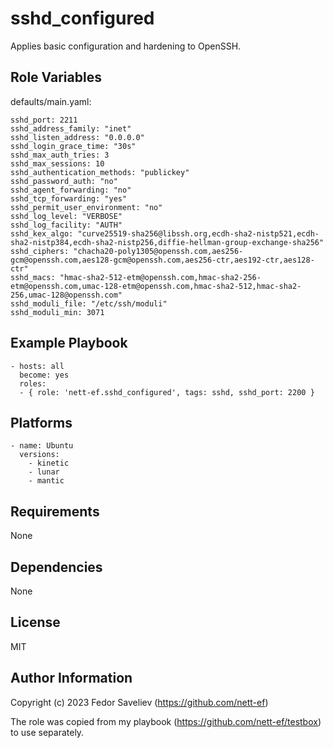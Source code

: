 sshd_configured
===============

Applies basic configuration and hardening to OpenSSH.

Role Variables
--------------

defaults/main.yaml:

    sshd_port: 2211
    sshd_address_family: "inet"
    sshd_listen_address: "0.0.0.0"
    sshd_login_grace_time: "30s"
    sshd_max_auth_tries: 3
    sshd_max_sessions: 10
    sshd_authentication_methods: "publickey"
    sshd_password_auth: "no"
    sshd_agent_forwarding: "no"
    sshd_tcp_forwarding: "yes"
    sshd_permit_user_environment: "no"
    sshd_log_level: "VERBOSE"
    sshd_log_facility: "AUTH"
    sshd_kex_algo: "curve25519-sha256@libssh.org,ecdh-sha2-nistp521,ecdh-sha2-nistp384,ecdh-sha2-nistp256,diffie-hellman-group-exchange-sha256"
    sshd_ciphers: "chacha20-poly1305@openssh.com,aes256-gcm@openssh.com,aes128-gcm@openssh.com,aes256-ctr,aes192-ctr,aes128-ctr"
    sshd_macs: "hmac-sha2-512-etm@openssh.com,hmac-sha2-256-etm@openssh.com,umac-128-etm@openssh.com,hmac-sha2-512,hmac-sha2-256,umac-128@openssh.com"
    sshd_moduli_file: "/etc/ssh/moduli"
    sshd_moduli_min: 3071

Example Playbook
----------------

    - hosts: all
      become: yes
      roles:
      - { role: 'nett-ef.sshd_configured', tags: sshd, sshd_port: 2200 }

Platforms
---------

    - name: Ubuntu
      versions:
        - kinetic
        - lunar
        - mantic
 
Requirements
------------

None

Dependencies
------------

None

License
-------

MIT

Author Information
------------------

Copyright (c) 2023 Fedor Saveliev (https://github.com/nett-ef)

The role was copied from my playbook (https://github.com/nett-ef/testbox) to use separately.
